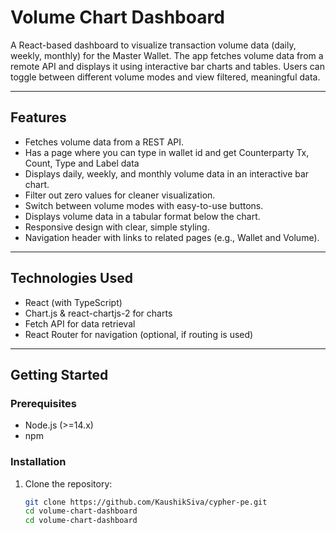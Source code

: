 # Volume Chart Dashboard

A React-based dashboard to visualize transaction volume data (daily, weekly, monthly) for the Master Wallet. The app fetches volume data from a remote API and displays it using interactive bar charts and tables. Users can toggle between different volume modes and view filtered, meaningful data.

---

## Features

- Fetches volume data from a REST API.
- Has a page where you can type in wallet id and get Counterparty	Tx, Count, Type and Label data
- Displays daily, weekly, and monthly volume data in an interactive bar chart.
- Filter out zero values for cleaner visualization.
- Switch between volume modes with easy-to-use buttons.
- Displays volume data in a tabular format below the chart.
- Responsive design with clear, simple styling.
- Navigation header with links to related pages (e.g., Wallet and Volume).

---

## Technologies Used

- React (with TypeScript)
- Chart.js & react-chartjs-2 for charts
- Fetch API for data retrieval
- React Router for navigation (optional, if routing is used)

---

## Getting Started

### Prerequisites

- Node.js (>=14.x)
- npm

### Installation

1. Clone the repository:

   ```bash
   git clone https://github.com/KaushikSiva/cypher-pe.git
   cd volume-chart-dashboard
   cd volume-chart-dashboard
